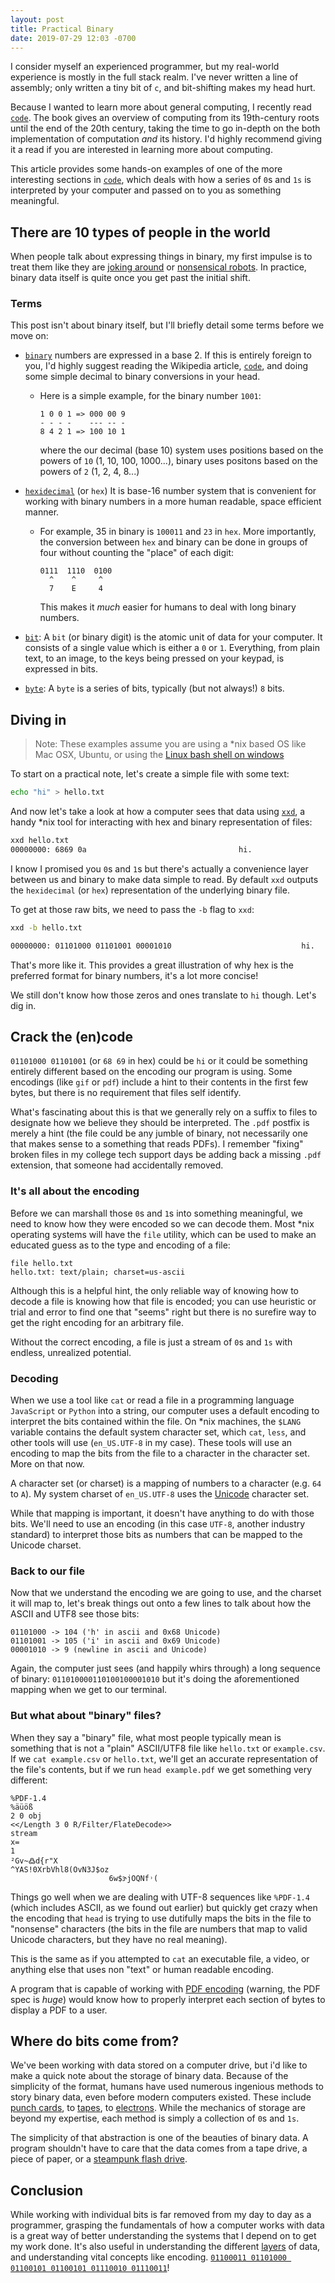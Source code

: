 ```yaml
---
layout: post
title: Practical Binary
date: 2019-07-29 12:03 -0700
---
```


I consider myself an experienced programmer, but my real-world experience is mostly in the full stack realm. I've never written a line of assembly; only written a tiny bit of `c`, and bit-shifting makes my head hurt.

 Because I wanted to learn more about general computing, I recently read [`code`][0]. The book gives an overview of computing from its 19th-century roots until the end of the 20th century, taking the time to go in-depth on the both implementation of computation _and_ its history. I'd highly recommend giving it a read if you are interested in learning more about computing.

This article provides some hands-on examples of one of the more interesting sections in [`code`][0], which deals with how a series of `0`s and `1s` is interpreted by your computer and passed on to you as something meaningful.

There are 10 types of people in the world
---

When people talk about expressing things in binary, my first impulse is to treat them like they are [joking around](https://www.convertbinary.com/joke/) or [nonsensical robots](https://www.youtube.com/watch?v=Ia9N_wZaoa4). In practice, binary data itself is quite once you get past the initial shift.


### Terms

This post isn't about binary itself, but I'll briefly detail some terms before we move on:

- [`binary`](https://en.wikipedia.org/wiki/Binary_number) numbers are expressed in a base 2. If this is entirely foreign to you, I'd highly suggest reading the Wikipedia article, [`code`][0], and doing some simple decimal to binary conversions in your head.
    - Here is a simple example, for the binary number `1001`:

        ```
        1 0 0 1 => 000 00 9
        - - - -    --- -- -
        8 4 2 1 => 100 10 1
        ```

      where the our decimal (base 10) system uses positions based on the powers of `10` (1, 10, 100, 1000...), binary uses positons based on the powers of `2` (1, 2, 4, 8...)


- [`hexidecimal`](https://en.wikipedia.org/wiki/Hexadecimal) (or `hex`) It is base-16 number system that is convenient for working with binary numbers in a more human readable, space efficient manner.
    -  For example, 35 in binary is `100011` and `23` in `hex`. More importantly, the conversion between `hex` and binary can be done in groups of four without counting the "place" of each digit:
        ```
        0111  1110  0100
          ^    ^     ^
          7    E     4
        ```
        This makes it _much_ easier for humans to deal with long binary numbers.

- [`bit`](https://en.wikipedia.org/wiki/Bit): A `bit` (or binary digit) is the atomic unit of data for your computer. It consists of a single value which is either a `0` or `1`. Everything, from plain text, to an image, to the keys being pressed on your keypad, is expressed in bits.

- [`byte`](https://en.wikipedia.org/wiki/Byte): A `byte` is a series of bits, typically (but not always!) `8` bits.


Diving in
---

> Note: These examples assume you are using a *nix based OS like Mac OSX, Ubuntu, or using the <a href="https://www.howtogeek.com/249966/how-to-install-and-use-the-linux-bash-shell-on-windows-10/">Linux bash shell on windows</a>

To start on a practical note, let's create a simple file with some text:

```bash
echo "hi" > hello.txt
```

And now let's take a look at how a computer sees that data using [`xxd`](https://linux.die.net/man/1/xxd), a handy *nix tool for interacting with hex and binary representation of files:


```bash
xxd hello.txt
00000000: 6869 0a                                  hi.
```

I know I promised you `0`s and `1`s but there's actually a convenience layer between us and binary to make data simple to read. By default `xxd` outputs the `hexidecimal` (or `hex`) representation of the underlying binary file.

To get at those raw bits, we need to pass the `-b` flag to `xxd`:


```bash
xxd -b hello.txt

00000000: 01101000 01101001 00001010                             hi.
```

That's more like it. This provides a great illustration of why hex is the preferred format for binary numbers, it's a lot more concise!

We still don't know how those zeros and ones translate to `hi` though. Let's dig in.

Crack the (en)code
---

`01101000 01101001` (or `68 69` in hex) could be `hi` or it could be something entirely different based on the encoding our program is using. Some encodings (like `gif` or `pdf`) include a hint to their contents in the first few bytes, but there is no requirement that files self identify.

What's fascinating about this is that we generally rely on a suffix to files to designate how we believe they should be interpreted. The `.pdf` postfix is merely a hint (the file could be any jumble of binary, not necessarily one that makes sense to a something that reads PDFs). I remember "fixing" broken files in my college tech support days be adding back a missing `.pdf` extension, that someone had accidentally removed.

### It's all about the encoding

Before we can marshall those `0`s and `1`s into something meaningful, we need to know how they were encoded so we can decode them. Most *nix operating systems will have the `file` utility, which can be used to make an educated guess as to the type and encoding of a file:

```
file hello.txt
hello.txt: text/plain; charset=us-ascii
```

Although this is a helpful hint, the only reliable way of knowing how to decode a file is knowing how that file is encoded; you can use heuristic or trial and error to find one that "seems" right but there is no surefire way to get the right encoding for an arbitrary file.

Without the correct encoding, a file is just a stream of `0`s and `1s` with endless, unrealized potential.

### Decoding

When we use a tool like `cat` or read a file in a programming language `JavaScript` or `Python` into a string, our computer uses a default encoding to interpret the bits contained within the file. On *nix machines, the `$LANG` variable contains the default system character set, which `cat`, `less`, and other tools will use (`en_US.UTF-8` in my case). These tools will use an encoding to map the bits from the file to a character in the character set. More on that now.

A character set (or charset) is a mapping of numbers to a character (e.g. `64` to  `A`). My system charset of `en_US.UTF-8` uses the [Unicode](https://home.unicode.org/) character set.

While that mapping is important, it doesn't have anything to do with those bits. We'll need to use an encoding (in this case `UTF-8`, another industry standard) to interpret those bits as numbers that can be mapped to the Unicode charset.

### Back to our file

Now that we understand the encoding we are going to use, and the charset it will map to, let's break things out onto a few lines to talk about how the ASCII and UTF8 see those bits:

```
01101000 -> 104 ('h' in ascii and 0x68 Unicode)
01101001 -> 105 ('i' in ascii and 0x69 Unicode)
00001010 -> 9 (newline in ascii and Unicode)
```

Again, the computer just sees (and happily whirs through) a long sequence of binary: `011010000110100100001010` but it's doing the aforementioned mapping when we get to our terminal.

### But what about "binary" files?

When they say a "binary" file, what most people typically mean is something that is not a "plain" ASCII/UTF8 file like `hello.txt` or `example.csv`. If we `cat example.csv` or `hello.txt`, we'll get an accurate representation of the file's contents, but if we run `head example.pdf` we get something very different:


```binary
%PDF-1.4
%äüöß
2 0 obj
<</Length 3 0 R/Filter/FlateDecode>>
stream
x=
1
²Gv~߷d{r"X
^YAS!0XrbVhl8(OvN3J$oz
                      6w$ɝjOQNf˒(
```

Things go well when we are dealing with UTF-8 sequences like `%PDF-1.4` (which includes ASCII, as we found out earlier) but quickly get crazy when the encoding that `head` is trying to use dutifully maps the bits in the file to "nonsense" characters (the bits in the file are numbers that map to valid Unicode characters, but they have no real meaning).

This is the same as if you attempted to `cat` an executable file, a video, or anything else that uses non "text" or human readable encoding.

A program that is capable of working with [PDF encoding](https://www.adobe.com/content/dam/acom/en/devnet/pdf/pdfs/PDF32000_2008.pdf) (warning, the PDF spec is _huge_) would know how to properly interpret each section of bytes to display a PDF to a user.

Where do bits come from?
---

We've been working with data stored on a computer drive, but i'd like to make a quick note about the storage of binary data. Because of the simplicity of the format, humans have used numerous ingenious methods to story binary data, even before modern computers existed. These include [punch cards](https://en.wikipedia.org/wiki/Punched_card), to [tapes](https://en.wikipedia.org/wiki/Tape_drive), to [electrons](https://en.wikipedia.org/wiki/Flash_memory). While the mechanics of storage are beyond my expertise, each method is simply a collection of `0`s and `1s`. 

The simplicity of that abstraction is one of the beauties of binary data. A program shouldn't have to care that the data comes from a tape drive, a piece of paper, or a [steampunk flash drive](https://www.amazon.com/Slavatech-Handmade-Pentode-Steampunk-Industrial/dp/B00NB0QYDI). 

Conclusion
---

While working with individual bits is far removed from my day to day as a programmer, grasping the fundamentals of how a computer works with data is a great way of better understanding the systems that I depend on to get my work done. It's also useful in understanding the different [layers](https://en.wikipedia.org/wiki/OSI_model) of data, and understanding vital concepts like encoding. [`01100011 01101000 01100101 01100101 01110010 01110011`](https://onlineutf8tools.com/convert-binary-to-utf8?input=01100011%2001101000%2001100101%2001100101%2001110010%2001110011)!


[0]: https://www.amazon.com/Code-Language-Computer-Hardware-Software/dp/0735611319